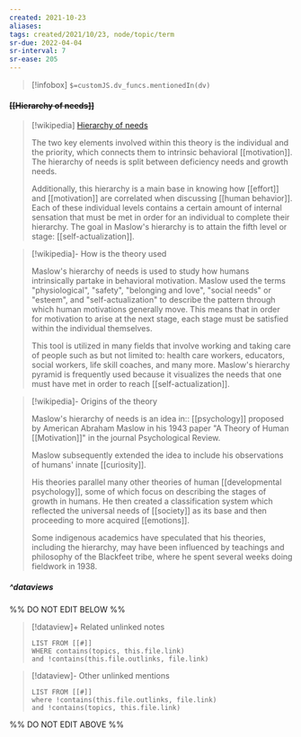 ```yaml
---
created: 2021-10-23
aliases:
tags: created/2021/10/23, node/topic/term
sr-due: 2022-04-04
sr-interval: 7
sr-ease: 205
---
```

> [!infobox]
`$=customJS.dv_funcs.mentionedIn(dv)`

#### <s class="topic-title">[[Hierarchy of needs]]</s>

> [!wikipedia] [Hierarchy of needs](https://en.wikipedia.org/wiki/Maslow's%20hierarchy%20of%20needs)
> 
> The two key elements involved within this theory is the individual and the priority, which connects them to intrinsic behavioral [[motivation]].
> The hierarchy of needs is split between deficiency needs and growth needs. 
> 
> Additionally, this hierarchy is a main base in knowing how [[effort]] and [[motivation]] are correlated when discussing [[human behavior]]. Each of these individual levels contains a certain amount of internal sensation that must be met in order for an individual to complete their hierarchy. The goal in Maslow's hierarchy is to attain the fifth level or stage: [[self-actualization]].
> 

> [!wikipedia]- How is the theory used
> 
> Maslow's hierarchy of needs is used to study how humans intrinsically partake in behavioral motivation. Maslow used the terms "physiological", "safety", "belonging and love", "social needs" or "esteem", and "self-actualization" to describe the pattern through which human motivations generally move. This means that in order for motivation to arise at the next stage, each stage must be satisfied within the individual themselves.
> 
> This tool is utilized in many fields that involve working and taking care of people such as but not limited to: health care workers, educators, social workers, life skill coaches, and many more. Maslow's hierarchy pyramid is frequently used because it visualizes the needs that one must have met in order to reach [[self-actualization]]. 
> 

> [!wikipedia]- Origins of the theory
> 
> Maslow's hierarchy of needs is an idea 
> in:: [[psychology]] 
> proposed by American Abraham Maslow in his 1943 paper "A Theory of Human [[Motivation]]" in the journal Psychological Review. 
> 
> Maslow subsequently extended the idea to include his observations of humans' innate [[curiosity]]. 
>
> His theories parallel many other theories of human [[developmental psychology]], some of which focus on describing the stages of growth in humans. He then created a classification system which reflected the universal needs of [[society]] as its base and then proceeding to more acquired [[emotions]]. 
> 
> Some indigenous academics have speculated that his theories, including the hierarchy, may have been influenced by teachings and philosophy of the Blackfeet tribe, where he spent several weeks doing fieldwork in 1938.
> 


##### ^dataviews

%% DO NOT EDIT BELOW %%
> [!dataview]+ Related unlinked notes
> ```dataview
> LIST FROM [[#]]
> WHERE contains(topics, this.file.link)
> and !contains(this.file.outlinks, file.link)
> ```
 
> [!dataview]- Other unlinked mentions
> ```dataview
> LIST FROM [[#]]
> where !contains(this.file.outlinks, file.link)
> and !contains(topics, this.file.link)
> ```

%% DO NOT EDIT ABOVE %%
